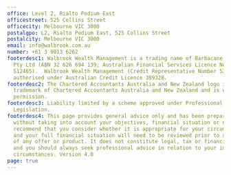 ```yaml
---
office: Level 2, Rialto Podium East
officestreet: 525 Collins Street
officecity: Melbourne VIC 3000
postalgpo: L2, Rialto Podium East, 525 Collins Street
postalcity: Melbourne VIC 3000
email: info@walbrook.com.au
number: +61 3 9013 6262
footerdesc1: Walbrook Wealth Management is a trading name of Barbacane Advisors
  Pty Ltd (ABN 32 626 694 139; Australian Financial Services Licence No.
  512465).  Walbrook Wealth Management (Credit Representative Number 534783) is
  authorised under Australian Credit Licence 389328.
footerdesc2: The Chartered Accountants Australia and New Zealand logo is a
  trademark of Chartered Accountants Australia and New Zealand and is used with
  permission.
footerdesc3: Liability limited by a scheme approved under Professional Standards
  Legislation.
footerdesc4: This page provides general advice only and has been prepared
  without taking into account your objectives, financial situation or needs. We
  recommend that you consider whether it is appropriate for your circumstances
  and your full financial situation will need to be reviewed prior to acceptance
  of any offer or product. It does not constitute legal, tax or financial advice
  and you should always seek professional advice in relation to your individual
  circumstances. Version 4.0
page: true
---
```

